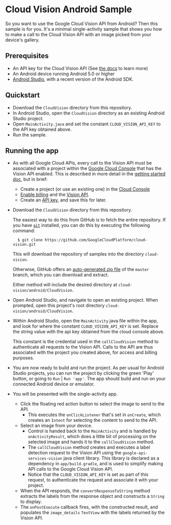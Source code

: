# Cloud Vision Android Sample

So you want to use the Google Cloud Vision API from Android?
Then this sample is for you. It's a minimal single-activity
sample that shows you how to make a call to the Cloud Vision
API with an image picked from your device's gallery.

## Prerequisites
- An API key for the Cloud Vision API (See
  [the docs][getting-started] to learn more)
- An Android device running Android 5.0 or higher
- [Android Studio][android-studio], with a recent version of the Android SDK.

## Quickstart
- Download the `CloudVision` directory from this repository.
- In Android Studio, open the `CloudVision` directory as an existing Android
  Studio project.
- Open `MainActivity.java` and set the constant `CLOUD_VISION_API_KEY` to the
  API key obtained above.
- Run the sample.

## Running the app

- As with all Google Cloud APIs, every call to the Vision API must be associated
  with a project within the [Google Cloud Console][cloud-console] that has the
  Vision API enabled. This is described in more detail in the [getting started
  doc][getting-started], but in brief:
  - Create a project (or use an existing one) in the [Cloud
    Console][cloud-console]
  - [Enable billing][billing] and the [Vision API][enable-vision].
  - Create an [API key][api-key], and save this for later.

- Download the `CloudVision` directory from this repository.

    The easiest way to do this from GitHub is to fetch the entire repository.
    If you have [`git`][git] installed, you can do this by executing the
    following command:

        $ git clone https://github.com/GoogleCloudPlatform/cloud-vision.git

    This will download the repository of samples into the directory
    `cloud-vision`.

    Otherwise, GitHub offers an [auto-generated zip file][vision-zip] of the
    `master` branch, which you can download and extract.

    Either method will include the desired directory at
    `cloud-vision/android/CloudVision`.

- Open Android Studio, and navigate to open an existing project. When prompted,
  open this project's root directory `cloud-vision/android/CloudVision`.

- Within Android Studio, open the `MainActivity` java file within the app, and
  look for where the constant `CLOUD_VISION_API_KEY` is set. Replace the string
  value with the api key obtained from the cloud console above.

  This constant is the credential used in the `callCloudVision` method to
  authenticate all requests to the Vision API. Calls to the API are thus
  associated with the project you created above, for access and billing
  purposes.

- You are now ready to build and run the project. As per usual for Android
  Studio projects, you can run the project by clicking the green 'Play' button,
  or going to `Run` | `Run 'app'`. The app should build and run on your
  connected Android device or emulator.

- You will be presented with the single-activity app.
  - Click the floating red action button to select the image to send to the API.
    - This executes the `onClickListener` that's set in `onCreate`, which
      creates an `Intent` for selecting the content to send to the API.
  - Select an image from your device.
    - Control is handed back to the `MainActivity` and is handled by
      `onActivityResult`, which does a little bit of processing on the selected
      image and hands it to the `callCloudVision` method.
    - The `callCloudVision` method creates and executes a label detection
      request to the Vision API using the `google-api-services-vision` java
      client library. This library is declared as a dependency in
      `app/build.gradle`, and is used to simplify making API calls to the Google
      Cloud Vision API.
    - Notice that the `CLOUD_VISION_API_KEY` is set as part of this request, to
      authenticate the request and associate it with your project.
  - When the API responds, the `convertResponseToString` method extracts the
    labels from the response object and constructs a `String` to display.
  - The `onPostExecute` callback fires, with the constructed result, and
    populates the `image_details` `TextView` with the labels returned by the
    Vision API.

[vision-zip]: https://github.com/GoogleCloudPlatform/cloud-vision/archive/master.zip
[getting-started]: https://cloud.google.com/vision/docs/getting-started
[cloud-console]: https://console.cloud.google.com
[git]: https://git-scm.com/
[android-studio]: http://developer.android.com/sdk/
[billing]: https://console.cloud.google.com/billing?project=_
[enable-vision]: https://console.cloud.google.com/apis/api/vision.googleapis.com/overview?project=_
[api-key]: https://console.cloud.google.com/apis/credentials?project=_
